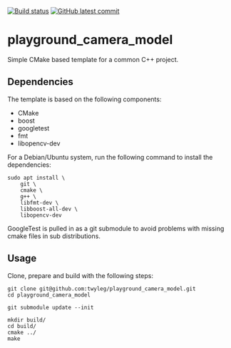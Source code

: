 [![Build status](https://github.com/twyleg/playground_camera_model/actions/workflows/unit_tests.yaml/badge.svg)]()
[![GitHub latest commit](https://badgen.net/github/last-commit/twyleg/playground_camera_model)](https://GitHub.com/twyleg/playground_camera_model/commit/)

# playground_camera_model

Simple CMake based template for a common C++ project.

## Dependencies

The template is based on the following components:

* CMake
* boost
* googletest
* fmt
* libopencv-dev

For a Debian/Ubuntu system, run the following command to install the dependencies:

	sudo apt install \
		git \
		cmake \
		g++ \
		libfmt-dev \
		libboost-all-dev \
		libopencv-dev

GoogleTest is pulled in as a git submodule to avoid problems with missing cmake files in sub distributions.

## Usage

Clone, prepare and build with the following steps:

	git clone git@github.com:twyleg/playground_camera_model.git
	cd playground_camera_model

	git submodule update --init
	
	mkdir build/
	cd build/
	cmake ../
	make

